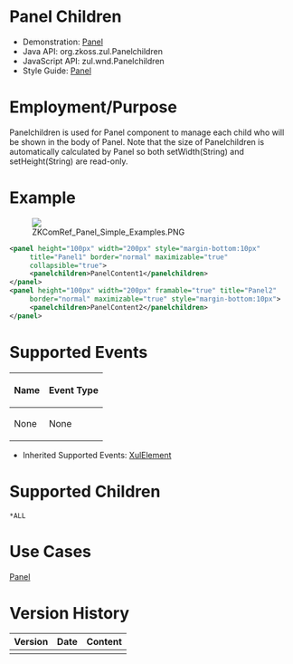 

# Panel Children

- Demonstration: [Panel](http://www.zkoss.org/zkdemo/window/panel)
- Java API: <javadoc>org.zkoss.zul.Panelchildren</javadoc>
- JavaScript API:
  <javadoc directory="jsdoc">zul.wnd.Panelchildren</javadoc>
- Style Guide: [
  Panel](ZK_Style_Guide/XUL_Component_Specification/Panel)

# Employment/Purpose

Panelchildren is used for Panel component to manage each child who will
be shown in the body of Panel. Note that the size of Panelchildren is
automatically calculated by Panel so both setWidth(String) and
setHeight(String) are read-only.

# Example

<figure>
<img src="images/ZKComRef_Panel_Simple_Examples.PNG
title="ZKComRef_Panel_Simple_Examples.PNG" />
<figcaption>ZKComRef_Panel_Simple_Examples.PNG</figcaption>
</figure>

``` xml
<panel height="100px" width="200px" style="margin-bottom:10px"
     title="Panel1" border="normal" maximizable="true"
     collapsible="true">
     <panelchildren>PanelContent1</panelchildren>
</panel>
<panel height="100px" width="200px" framable="true" title="Panel2"
     border="normal" maximizable="true" style="margin-bottom:10px">
     <panelchildren>PanelContent2</panelchildren>
</panel>
```

# Supported Events

<table>
<thead>
<tr class="header">
<th><center>
<p>Name</p>
</center></th>
<th><center>
<p>Event Type</p>
</center></th>
</tr>
</thead>
<tbody>
<tr class="odd">
<td><p>None</p></td>
<td><p>None</p></td>
</tr>
</tbody>
</table>

- Inherited Supported Events: [
  XulElement](ZK_Component_Reference/Base_Components/XulElement#Supported_Events)

# Supported Children

`*ALL`

# Use Cases

[ Panel](ZK_Component_Reference/Containers/Panel#Use_Cases)

# Version History



| Version | Date | Content |
|---------|------|---------|
|         |      |         |


